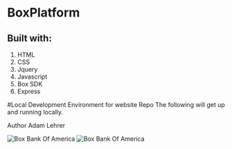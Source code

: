 # BoxPlatform





## Built with:
<ol>
<li> HTML 
<li> CSS 
<li> Jquery
<li> Javascript 
<li> Box SDK
<li> Express
</ol>

#Local Development Environment for website Repo
The following will get up and running locally.

Author
Adam Lehrer

![Box Bank Of America](assets/Box.BofAgif.gif)
![Box Bank Of America](assets/employee.gif)

